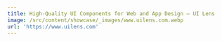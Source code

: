 ```yaml
---
title: High-Quality UI Components for Web and App Design – UI Lens
image: /src/content/showcase/_images/www.uilens.com.webp
url: 'https://www.uilens.com'
---
```



